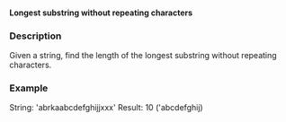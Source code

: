 #### Longest substring without repeating characters

### Description

Given a string, find the length of the longest substring without repeating characters.

### Example
String: 'abrkaabcdefghijjxxx'
Result: 10 ('abcdefghij)
